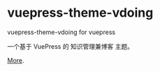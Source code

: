 # vuepress-theme-vdoing

vuepress-theme-vdoing for vuepress

一个基于 VuePress 的 知识管理兼博客 主题。

[More](https://github.com/andanyang/vuepress-theme-vdoing#readme).
